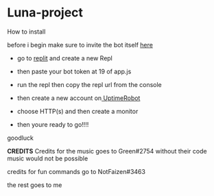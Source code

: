 # Luna-project

How to install 

before i begin make sure to invite the bot itself [here](https://discord.com/api/oauth2/authorize?client_id=891468695770136666&permissions=8&scope=bot)

- go to [replit](https://replit.com) and create a new Repl

- then paste your bot token at 19 of app.js

- run the repl then copy the repl url from the console

- then create a new account on[ UptimeRobot](https://uptimerobot.com/login?rt=https://uptimerobot.com/dashboard#mainDashboard)

- choose HTTP(s) and then create a monitor


- then youre ready to go!!!!

goodluck

**CREDITS**
Credits for the music goes to Green#2754 without their code music would not be possible

credits for fun commands go to NotFaizen#3463 

the rest goes to me

